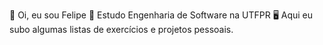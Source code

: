 👋 Oi, eu sou Felipe
📒 Estudo Engenharia de Software na UTFPR
🖥 Aqui eu subo algumas listas de exercícios e projetos pessoais.
